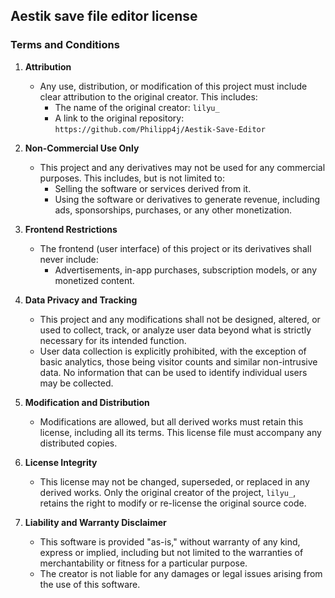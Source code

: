 ## **Aestik save file editor license**

### **Terms and Conditions**
1. **Attribution**  
   - Any use, distribution, or modification of this project must include clear attribution to the original creator. This includes:  
     - The name of the original creator: `lilyu_`  
     - A link to the original repository: `https://github.com/Philipp4j/Aestik-Save-Editor`

2. **Non-Commercial Use Only**  
   - This project and any derivatives may not be used for any commercial purposes. This includes, but is not limited to:  
     - Selling the software or services derived from it.  
     - Using the software or derivatives to generate revenue, including ads, sponsorships, purchases, or any other monetization.

3. **Frontend Restrictions**  
   - The frontend (user interface) of this project or its derivatives shall never include:  
     - Advertisements, in-app purchases, subscription models, or any monetized content.

4. **Data Privacy and Tracking**  
   - This project and any modifications shall not be designed, altered, or used to collect, track, or analyze user data beyond what is strictly necessary for its intended function.  
   - User data collection is explicitly prohibited, with the exception of basic analytics, those being visitor counts and similar non-intrusive data. No information that can be used to identify individual users may be collected.

5. **Modification and Distribution**  
   - Modifications are allowed, but all derived works must retain this license, including all its terms. This license file must accompany any distributed copies.  

6. **License Integrity**  
   - This license may not be changed, superseded, or replaced in any derived works. Only the original creator of the project, `lilyu_`, retains the right to modify or re-license the original source code.

7. **Liability and Warranty Disclaimer**  
   - This software is provided "as-is," without warranty of any kind, express or implied, including but not limited to the warranties of merchantability or fitness for a particular purpose.  
   - The creator is not liable for any damages or legal issues arising from the use of this software.
